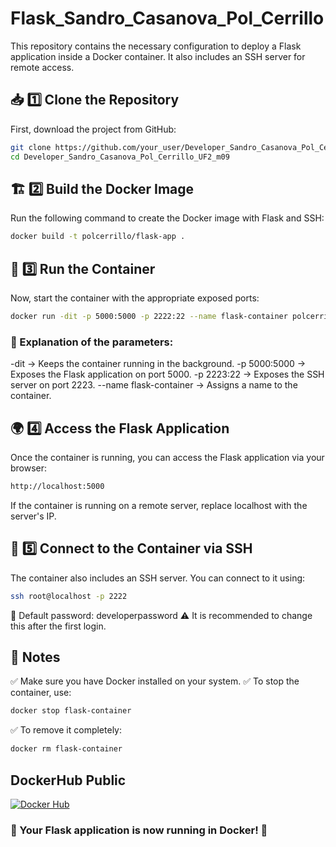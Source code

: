 # Flask_Sandro_Casanova_Pol_Cerrillo
This repository contains the necessary configuration to deploy a Flask application inside a Docker container. It also includes an SSH server for remote access.
## 📥 1️⃣ Clone the Repository
First, download the project from GitHub:
```bash
git clone https://github.com/your_user/Developer_Sandro_Casanova_Pol_Cerrillo_UF2_m09.git
cd Developer_Sandro_Casanova_Pol_Cerrillo_UF2_m09
```
## 🏗️ 2️⃣ Build the Docker Image
Run the following command to create the Docker image with Flask and SSH:
```bash
docker build -t polcerrillo/flask-app .
```
## 🚀 3️⃣ Run the Container
Now, start the container with the appropriate exposed ports:
```bash
docker run -dit -p 5000:5000 -p 2222:22 --name flask-container polcerrillo/flask-app
```
### 📌 Explanation of the parameters:

-dit → Keeps the container running in the background.
-p 5000:5000 → Exposes the Flask application on port 5000.
-p 2223:22 → Exposes the SSH server on port 2223.
--name flask-container → Assigns a name to the container.

## 🌍 4️⃣ Access the Flask Application
Once the container is running, you can access the Flask application via your browser:
```bash
http://localhost:5000
```
If the container is running on a remote server, replace localhost with the server's IP.

## 🔑 5️⃣ Connect to the Container via SSH
The container also includes an SSH server. You can connect to it using:
```bash
ssh root@localhost -p 2222
```
📌 Default password: developerpassword
⚠️ It is recommended to change this after the first login.

## 📌 Notes
✅ Make sure you have Docker installed on your system.
✅ To stop the container, use:
```bash
docker stop flask-container
```
✅ To remove it completely:
```bash
docker rm flask-container
```
## DockerHub Public
[![Docker Hub](https://img.shields.io/badge/Docker%20Hub-0db7ed?style=for-the-badge&logo=docker&logoColor=white)](https://hub.docker.com/repository/docker/polcerrillo/flask_sandro_casanova_pol_cerrillo_uf2_m09/tags)

### 🔄 Your Flask application is now running in Docker! 🚀
